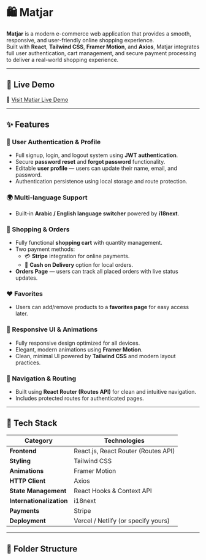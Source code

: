 # 🛍️ Matjar

**Matjar** is a modern e-commerce web application that provides a smooth, responsive, and user-friendly online shopping experience.  
Built with **React**, **Tailwind CSS**, **Framer Motion**, and **Axios**, Matjar integrates full user authentication, cart management, and secure payment processing to deliver a real-world shopping experience.

---

## 🚀 Live Demo

🔗 [Visit Matjar Live Demo](https://am-mar7.github.io/Matjar/)

---

## ✨ Features

### 👤 User Authentication & Profile
- Full signup, login, and logout system using **JWT authentication**.
- Secure **password reset** and **forgot password** functionality.
- Editable **user profile** — users can update their name, email, and password.
- Authentication persistence using local storage and route protection.

### 🌍 Multi-language Support
- Built-in **Arabic / English language switcher** powered by **i18next**.

### 🛒 Shopping & Orders
- Fully functional **shopping cart** with quantity management.
- Two payment methods:
  - 💳 **Stripe** integration for online payments.
  - 🚚 **Cash on Delivery** option for local orders.
- **Orders Page** — users can track all placed orders with live status updates.

### ❤️ Favorites
- Users can add/remove products to a **favorites page** for easy access later.

### 📱 Responsive UI & Animations
- Fully responsive design optimized for all devices.
- Elegant, modern animations using **Framer Motion**.
- Clean, minimal UI powered by **Tailwind CSS** and modern layout practices.

### 🧭 Navigation & Routing
- Built using **React Router (Routes API)** for clean and intuitive navigation.
- Includes protected routes for authenticated pages.

---

## 🧰 Tech Stack

| Category | Technologies |
|-----------|---------------|
| **Frontend** | React.js, React Router (Routes API) |
| **Styling** | Tailwind CSS |
| **Animations** | Framer Motion |
| **HTTP Client** | Axios |
| **State Management** | React Hooks & Context API |
| **Internationalization** | i18next |
| **Payments** | Stripe |
| **Deployment** | Vercel / Netlify (or specify yours) |

---

## 📂 Folder Structure

